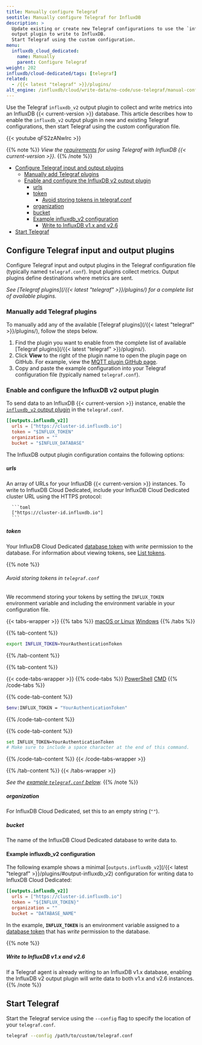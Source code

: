```yaml
---
title: Manually configure Telegraf
seotitle: Manually configure Telegraf for InfluxDB
description: >
  Update existing or create new Telegraf configurations to use the `influxdb_v2`
  output plugin to write to InfluxDB.
  Start Telegraf using the custom configuration.
menu:
  influxdb_cloud_dedicated:
    name: Manually
    parent: Configure Telegraf
weight: 202
influxdb/cloud-dedicated/tags: [telegraf]
related:
  - /{{< latest "telegraf" >}}/plugins/
alt_engine: /influxdb/cloud/write-data/no-code/use-telegraf/manual-config/
---
```


Use the Telegraf `influxdb_v2` output plugin to collect and write metrics into
an InfluxDB {{< current-version >}} database.
This article describes how to enable the `influxdb_v2` output plugin in new and
existing Telegraf configurations,
then start Telegraf using the custom configuration file.

{{< youtube qFS2zANwIrc >}}

{{% note %}}
_View the [requirements](/influxdb/cloud-dedicated/write-data/use-telegraf#requirements)
for using Telegraf with InfluxDB {{< current-version >}}._
{{% /note %}}

<!-- TOC -->

- [Configure Telegraf input and output plugins](#configure-telegraf-input-and-output-plugins)
  - [Manually add Telegraf plugins](#manually-add-telegraf-plugins)
  - [Enable and configure the InfluxDB v2 output plugin](#enable-and-configure-the-influxdb-v2-output-plugin)
      - [urls](#urls)
      - [token](#token)
        - [Avoid storing tokens in telegraf.conf](#avoid-storing-tokens-in-telegrafconf)
      - [organization](#organization)
      - [bucket](#bucket)
    - [Example influxdb_v2 configuration](#example-influxdb_v2-configuration)
      - [Write to InfluxDB v1.x and v2.6](#write-to-influxdb-v1x-and-v26)
- [Start Telegraf](#start-telegraf)

<!-- /TOC -->

## Configure Telegraf input and output plugins

Configure Telegraf input and output plugins in the Telegraf configuration file (typically named `telegraf.conf`).
Input plugins collect metrics.
Output plugins define destinations where metrics are sent.

_See [Telegraf plugins](/{{< latest "telegraf" >}}/plugins/) for a complete list of available plugins._

### Manually add Telegraf plugins

To manually add any of the available [Telegraf plugins](/{{< latest "telegraf" >}}/plugins/), follow the steps below.

1.  Find the plugin you want to enable from the complete list of available
    [Telegraf plugins](/{{< latest "telegraf" >}}/plugins/).
2.  Click **View** to the right of the plugin name to open the plugin page on GitHub.
    For example, view the [MQTT plugin GitHub page](https://github.com/influxdata/telegraf/blob/master/plugins/inputs/mqtt_consumer/README.md).
3.  Copy and paste the example configuration into your Telegraf configuration file
    (typically named `telegraf.conf`).

### Enable and configure the InfluxDB v2 output plugin

To send data to an InfluxDB {{< current-version >}} instance, enable the
[`influxdb_v2` output plugin](https://github.com/influxdata/telegraf/blob/master/plugins/outputs/influxdb_v2/README.md)
in the `telegraf.conf`.

```toml
[[outputs.influxdb_v2]]
  urls = ["https://cluster-id.influxdb.io"]
  token = "$INFLUX_TOKEN"
  organization = ""
  bucket = "$INFLUX_DATABASE"
```

The InfluxDB output plugin configuration contains the following options:

##### urls

An array of URLs for your InfluxDB {{< current-version >}} instances.
To write to InfluxDB Cloud Dedicated, include your InfluxDB Cloud Dedicated cluster URL using the HTTPS protocol:

      ```toml
      ["https://cluster-id.influxdb.io"]
      ```

##### token

Your InfluxDB Cloud Dedicated [database token](/influxdb/cloud-dedicated/admin/tokens/) with _write_ permission to the database.
For information about viewing tokens, see [List tokens](/influxdb/cloud-dedicated/admin/tokens/list/).

{{% note %}}
###### Avoid storing tokens in `telegraf.conf`

We recommend storing your tokens by setting the `INFLUX_TOKEN` environment
variable and including the environment variable in your configuration file.

{{< tabs-wrapper >}}
{{% tabs %}}
[macOS or Linux](#)
[Windows](#)
{{% /tabs %}}

{{% tab-content %}}
```sh
export INFLUX_TOKEN=YourAuthenticationToken
```
{{% /tab-content %}}

{{% tab-content %}}

{{< code-tabs-wrapper >}}
{{% code-tabs %}}
[PowerShell](#)
[CMD](#)
{{% /code-tabs %}}

{{% code-tab-content %}}
```sh
$env:INFLUX_TOKEN = "YourAuthenticationToken"
```
{{% /code-tab-content %}}

{{% code-tab-content %}}
```sh
set INFLUX_TOKEN=YourAuthenticationToken
# Make sure to include a space character at the end of this command.
```
{{% /code-tab-content %}}
{{< /code-tabs-wrapper >}}

{{% /tab-content %}}
{{< /tabs-wrapper >}}

_See the [example `telegraf.conf` below](#example-influxdb_v2-configuration)._
{{% /note %}}

##### organization

For InfluxDB Cloud Dedicated, set this to an empty string (`""`).

##### bucket

The name of the InfluxDB Cloud Dedicated database to write data to.

#### Example influxdb_v2 configuration

The following example shows a minimal [`outputs.influxdb_v2`](/{{< latest "telegraf" >}}/plugins/#output-influxdb_v2) configuration for writing data to InfluxDB Cloud Dedicated:

```toml
[[outputs.influxdb_v2]]
  urls = ["https://cluster-id.influxdb.io"]
  token = "${INFLUX_TOKEN}"
  organization = ""
  bucket = "DATABASE_NAME"
```

In the example, **`INFLUX_TOKEN`** is an environment variable assigned to a [database token](/influxdb/cloud-dedicated/admin/tokens/) that has _write_ permission to the database.

{{% note %}}
##### Write to InfluxDB v1.x and v2.6

If a Telegraf agent is already writing to an InfluxDB v1.x database,
enabling the InfluxDB v2 output plugin will write data to both v1.x and v2.6 instances.
{{% /note %}}

## Start Telegraf

Start the Telegraf service using the `--config` flag to specify the location of your `telegraf.conf`.

```sh
telegraf --config /path/to/custom/telegraf.conf
```
